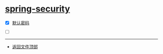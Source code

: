 
# [spring-security](../README.md)

- [x] [默认密码](security/src/main/java/com/cpucode/security/SecurityApplication.java)
- [ ] []()


-----------------

- [返回文件顶部](../README.md)